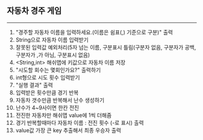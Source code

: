 ## 자동차 경주 게임

---------------------------------

1. "경주할 자동차 이름을 입력하세요.(이름은 쉼표(,) 기준으로 구분)" 출력
2. String으로 자동차 이름 입력받기
3. 잘못된 입력값 예외처리(5자 넘는 이름, 구분표시 틀림(구분자 없음, 구분자가 공백, 구분자가 ,가 아님, 구분표시 없음)
4. <String,int> 해쉬맵에 키값으로 자동차 이름 저장
5. "시도할 회수는 몇회인가요?" 출력하기
6. int형으로 시도 횟수 입력받기
7. "실행 결과" 출력
8. 입력받은 횟수만큼 경기 반복
9. 자동차 갯수만큼 반복해서 난수 생성하기
10. 난수가 4~9사이면 한칸 전진
11. 전진한 자동차만 해쉬맵 value에 1씩 더해줌
12. 경기 반복할때마다 자동차 이름 : 전진 횟수 (-로 표시) 출력
13. value값 가장 큰 key 추출해서 최종 우승자 출력
